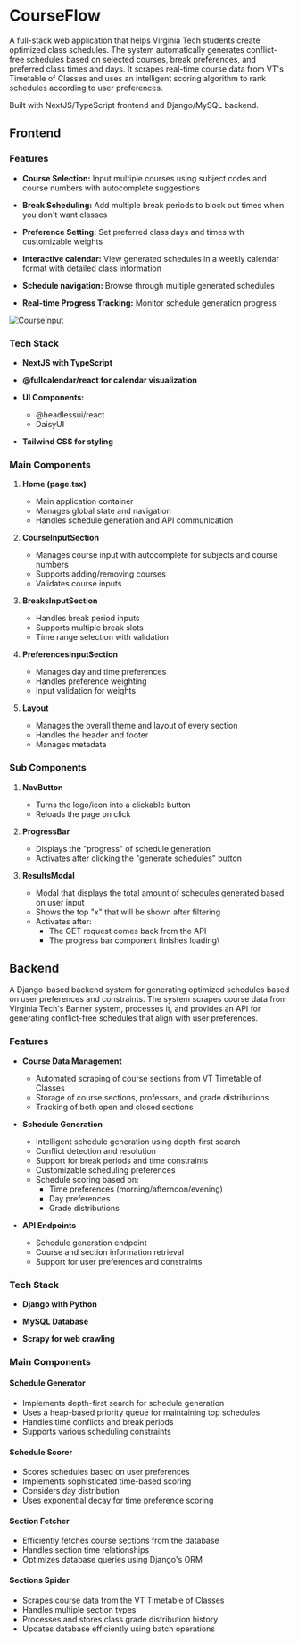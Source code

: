 # CourseFlow
A full-stack web application that helps Virginia Tech students create optimized class schedules. The system automatically generates conflict-free schedules based on selected courses, break preferences, and preferred class times and days. It scrapes real-time course data from VT's Timetable of Classes and uses an intelligent scoring algorithm to rank schedules according to user preferences. 

Built with NextJS/TypeScript frontend and Django/MySQL backend.

## **Frontend**

### **Features**
- **Course Selection:** Input multiple courses using subject codes and course numbers with autocomplete suggestions

- **Break Scheduling:** Add multiple break periods to block out times when you don't want classes

- **Preference Setting:** Set preferred class days and times with customizable weights

- **Interactive calendar:** View generated schedules in a weekly calendar format with detailed class information

- **Schedule navigation:** Browse through multiple generated schedules

- **Real-time Progress Tracking:** Monitor schedule generation progress

![CourseInput](https://github.com/brennanh07/SmartClass-Scheduler/Showcase_Images/CourseFlow_Course_Input.png)

### **Tech Stack**
- **NextJS with TypeScript**

- **@fullcalendar/react for calendar visualization**

- **UI Components:**
    - @headlessui/react
    - DaisyUI 

- **Tailwind CSS for styling**

### **Main Components**
1. **Home (page.tsx)**
    - Main application container
    - Manages global state and navigation
    - Handles schedule generation and API communication

2. **CourseInputSection**
    - Manages course input with autocomplete for subjects and course numbers
    - Supports adding/removing courses
    - Validates course inputs

3. **BreaksInputSection**
    - Handles break period inputs
    - Supports multiple break slots
    - Time range selection with validation

4. **PreferencesInputSection**
    - Manages day and time preferences
    - Handles preference weighting
    - Input validation for weights

5. **Layout**
    - Manages the overall theme and layout of every section
    - Handles the header and footer
    - Manages metadata

### Sub Components
1. **NavButton**
    - Turns the logo/icon into a clickable button
    - Reloads the page on click

2. **ProgressBar**
    - Displays the "progress" of schedule generation
    - Activates after clicking the "generate schedules" button

3. **ResultsModal**
    - Modal that displays the total amount of schedules generated based on user input
    - Shows the top "x" that will be shown after filtering
    - Activates after:
        - The GET request comes back from the API
        - The progress bar component finishes loading\

## **Backend**
A Django-based backend system for generating optimized schedules based on user preferences and constraints. The system scrapes course data from Virginia Tech's Banner system, processes it, and provides an API for generating conflict-free schedules that align with user preferences.

### **Features**
- **Course Data Management**
    - Automated scraping of course sections from VT Timetable of Classes
    - Storage of course sections, professors, and grade distributions
    - Tracking of both open and closed sections

- **Schedule Generation**
    - Intelligent schedule generation using depth-first search
    - Conflict detection and resolution
    - Support for break periods and time constraints
    - Customizable scheduling preferences
    - Schedule scoring based on:
        - Time preferences (morning/afternoon/evening)
        - Day preferences
        - Grade distributions
    
- **API Endpoints**
    - Schedule generation endpoint
    - Course and section information retrieval
    - Support for user preferences and constraints

### Tech Stack
- **Django with Python**

- **MySQL Database**

- **Scrapy for web crawling**

### **Main Components**

#### **Schedule Generator**
- Implements depth-first search for schedule generation
- Uses a heap-based priority queue for maintaining top schedules
- Handles time conflicts and break periods
- Supports various scheduling constraints

#### **Schedule Scorer**
- Scores schedules based on user preferences
- Implements sophisticated time-based scoring
- Considers day distribution
- Uses exponential decay for time preference scoring

#### **Section Fetcher**
- Efficiently fetches course sections from the database
- Handles section time relationships
- Optimizes database queries using Django's ORM

#### **Sections Spider**
- Scrapes course data from the VT Timetable of Classes
- Handles multiple section types
- Processes and stores class grade distribution history
- Updates database efficiently using batch operations